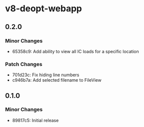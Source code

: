 # v8-deopt-webapp

## 0.2.0

### Minor Changes

- 65358c9: Add ability to view all IC loads for a specific location

### Patch Changes

- 701d23c: Fix hiding line numbers
- c946b7a: Add selected filename to FileView

## 0.1.0

### Minor Changes

- 89817c5: Initial release
